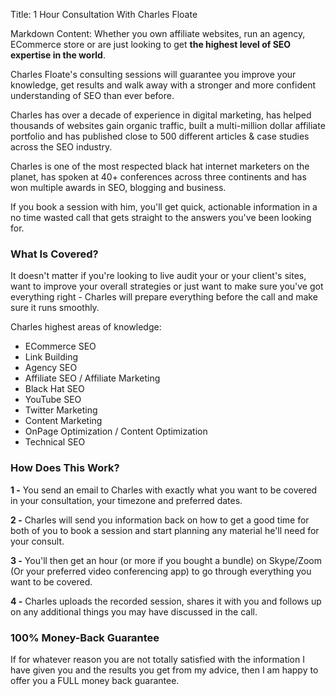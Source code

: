 Title: 1 Hour Consultation With Charles Floate

Markdown Content:
Whether you own affiliate websites, run an agency, ECommerce store or are just looking to get **the highest level of SEO expertise in the world**.

Charles Floate's consulting sessions will guarantee you improve your knowledge, get results and walk away with a stronger and more confident understanding of SEO than ever before.

Charles has over a decade of experience in digital marketing, has helped thousands of websites gain organic traffic, built a multi-million dollar affiliate portfolio and has published close to 500 different articles & case studies across the SEO industry.

Charles is one of the most respected black hat internet marketers on the planet, has spoken at 40+ conferences across three continents and has won multiple awards in SEO, blogging and business.

If you book a session with him, you'll get quick, actionable information in a no time wasted call that gets straight to the answers you've been looking for.

### What Is Covered?

It doesn't matter if you're looking to live audit your or your client's sites, want to improve your overall strategies or just want to make sure you've got everything right - Charles will prepare everything before the call and make sure it runs smoothly.

Charles highest areas of knowledge:

*   ECommerce SEO
*   Link Building
*   Agency SEO
*   Affiliate SEO / Affiliate Marketing
*   Black Hat SEO
*   YouTube SEO
*   Twitter Marketing
*   Content Marketing
*   OnPage Optimization / Content Optimization
*   Technical SEO

### How Does This Work?

**1 -** You send an email to Charles with exactly what you want to be covered in your consultation, your timezone and preferred dates.

**2 -** Charles will send you information back on how to get a good time for both of you to book a session and start planning any material he'll need for your consult.

**3 -** You'll then get an hour (or more if you bought a bundle) on Skype/Zoom (Or your preferred video conferencing app) to go through everything you want to be covered.

**4 -** Charles uploads the recorded session, shares it with you and follows up on any additional things you may have discussed in the call.

### 100% Money-Back Guarantee

If for whatever reason you are not totally satisfied with the information I have given you and the results you get from my advice, then I am happy to offer you a FULL money back guarantee.
